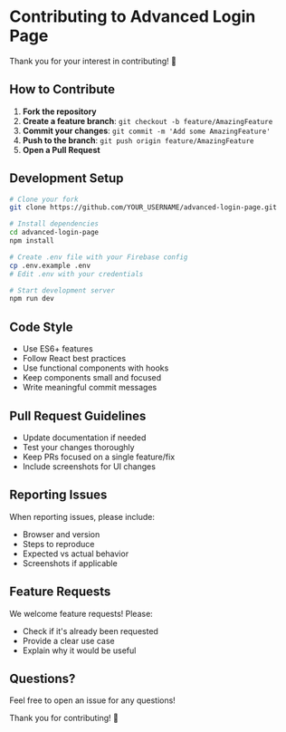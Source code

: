 # Contributing to Advanced Login Page

Thank you for your interest in contributing! 🎉

## How to Contribute

1. **Fork the repository**
2. **Create a feature branch**: `git checkout -b feature/AmazingFeature`
3. **Commit your changes**: `git commit -m 'Add some AmazingFeature'`
4. **Push to the branch**: `git push origin feature/AmazingFeature`
5. **Open a Pull Request**

## Development Setup

```bash
# Clone your fork
git clone https://github.com/YOUR_USERNAME/advanced-login-page.git

# Install dependencies
cd advanced-login-page
npm install

# Create .env file with your Firebase config
cp .env.example .env
# Edit .env with your credentials

# Start development server
npm run dev
```

## Code Style

- Use ES6+ features
- Follow React best practices
- Use functional components with hooks
- Keep components small and focused
- Write meaningful commit messages

## Pull Request Guidelines

- Update documentation if needed
- Test your changes thoroughly
- Keep PRs focused on a single feature/fix
- Include screenshots for UI changes

## Reporting Issues

When reporting issues, please include:
- Browser and version
- Steps to reproduce
- Expected vs actual behavior
- Screenshots if applicable

## Feature Requests

We welcome feature requests! Please:
- Check if it's already been requested
- Provide a clear use case
- Explain why it would be useful

## Questions?

Feel free to open an issue for any questions!

Thank you for contributing! 🙏
